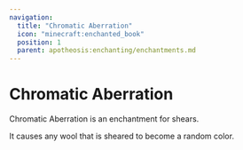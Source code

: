 ```yaml
---
navigation:
  title: "Chromatic Aberration"
  icon: "minecraft:enchanted_book"
  position: 1
  parent: apotheosis:enchanting/enchantments.md
---
```


# Chromatic Aberration

<Color id="blue">Chromatic Aberration</Color> is an enchantment for shears.

It causes any wool that is sheared to become a random color.

